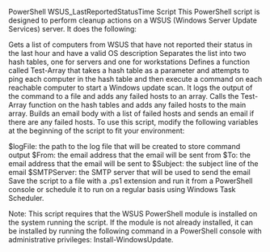 PowerShell WSUS_LastReportedStatusTime Script
This PowerShell script is designed to perform cleanup actions on a WSUS (Windows Server Update Services) server. It does the following:

Gets a list of computers from WSUS that have not reported their status in the last hour and have a valid OS description
Separates the list into two hash tables, one for servers and one for workstations
Defines a function called Test-Array that takes a hash table as a parameter and attempts to ping each computer in the hash table and then execute a command on each reachable computer to start a Windows update scan. It logs the output of the command to a file and adds any failed hosts to an array.
Calls the Test-Array function on the hash tables and adds any failed hosts to the main array.
Builds an email body with a list of failed hosts and sends an email if there are any failed hosts.
To use this script, modify the following variables at the beginning of the script to fit your environment:

$logFile: the path to the log file that will be created to store command output
$From: the email address that the email will be sent from
$To: the email address that the email will be sent to
$Subject: the subject line of the email
$SMTPServer: the SMTP server that will be used to send the email
Save the script to a file with a .ps1 extension and run it from a PowerShell console or schedule it to run on a regular basis using Windows Task Scheduler.

Note: This script requires that the WSUS PowerShell module is installed on the system running the script. If the module is not already installed, it can be installed by running the following command in a PowerShell console with administrative privileges: Install-WindowsUpdate.
